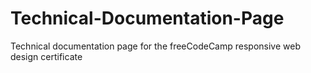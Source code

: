 # Technical-Documentation-Page
 Technical documentation page for the freeCodeCamp responsive web design certificate
